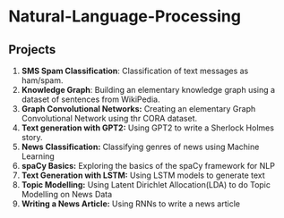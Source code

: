# Natural-Language-Processing

## Projects

1. **SMS Spam Classification**: Classification of text messages as ham/spam.
2. **Knowledge Graph**: Building an elementary knowledge graph using a dataset of sentences from WikiPedia.
3. **Graph Convolutional Networks:** Creating an elementary Graph Convolutional Network using thr CORA dataset.
4. **Text generation with GPT2:** Using GPT2 to write a Sherlock Holmes story.
5. **News Classification:** Classifying genres of news using Machine Learning
6. **spaCy Basics:** Exploring the basics of the spaCy framework for NLP
7. **Text Generation with LSTM:** Using LSTM models to generate text
8. **Topic Modelling:** Using Latent Dirichlet Allocation(LDA) to do Topic Modelling on News Data
9. **Writing a News Article:** Using RNNs to write a news article
